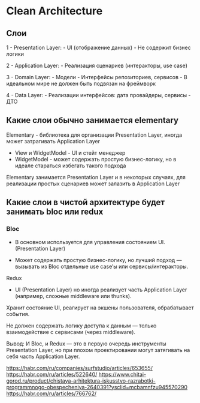 # Clean Architecture

## Слои

1 - Presentation Layer:
    - UI (отображение данных)
    - Не содержит бизнес логики

2 - Application Layer:
    - Реализация сценариев (интеракторы, use case)

3 - Domain Layer:
    - Модели
    - Интерфейсы репозиториев, сервисов
    - В идеальном мире не должен быть подвязан на фреймворк

4 - Data Layer:
    - Реализации интерфейсов: дата провайдеры, сервисы
    - ДТО

## Какие слои обычно занимается elementary

Elementary - библиотека для организации Presentation Layer, иногда может затрагивать Application Layer

- View и WidgetModel - UI и стейт менеджер
- WidgetModel - может содержать простую бизнес-логику, но в идеале стараться избегать такого подхода

Elementary занимается Presentation Layer и в некоторых случаях, для реализации простых сценариев может залазить в Application Layer

## Какие слои в чистой архитектуре будет занимать bloc или redux

### Bloc

- В основном используется для управления состоянием UI. (Presentation Layer)

- Может содержать простую бизнес-логику, но лучший подход — вызывать из Bloc отдельные use case’ы или сервисы/интеракторы.

Redux
 - UI (Presentation Layer) но иногда реализует часть Application Layer (например, сложные middleware или thunks).

Хранит состояние UI, реагирует на экшены пользователя, обрабатывает события.

Не должен содержать логику доступа к данным — только взаимодействие с сервисами (через middleware).

Вывод:
И Bloc, и Redux — это в первую очередь инструменты Presentation Layer, но при плохом проектировании могут затягивать на себя часть Application Layer.


https://habr.com/ru/companies/surfstudio/articles/653655/
https://habr.com/ru/articles/522640/
https://www.chitai-gorod.ru/product/chistaya-arhitektura-iskusstvo-razrabotki-programmnogo-obespecheniya-2640391?ysclid=mcbamnfzu945570290
https://habr.com/ru/articles/766762/

